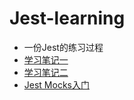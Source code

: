 # Jest-learning
- 一份Jest的练习过程
- [学习笔记一](https://www.jianshu.com/p/ce4f46cd9372)
- [学习笔记二](https://www.jianshu.com/p/f837d6afc9c6)
- [Jest Mocks入门](https://www.jianshu.com/p/c4740a2bef95)
